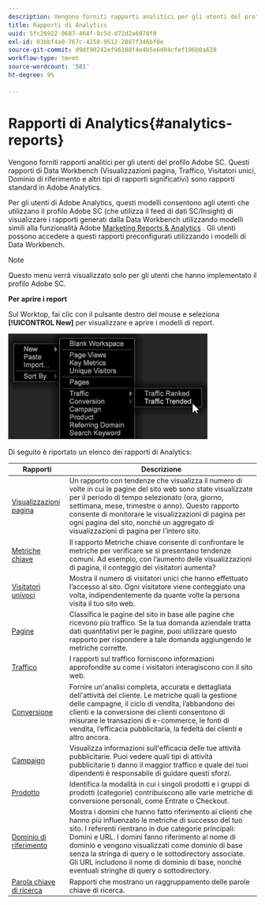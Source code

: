 ```yaml
---
description: Vengono forniti rapporti analitici per gli utenti del profilo Adobe SC. Questi rapporti di Data Workbench (Visualizzazioni pagina, Traffico, Visitatori unici, Dominio di riferimento e altri tipi di rapporti significativi) sono rapporti standard in Adobe Analytics.
title: Rapporti di Analytics
uuid: 5fc26922-0687-464f-8c5d-d72d2a6078f0
exl-id: 03bbf4a0-767c-4258-9512-2887f346bf0e
source-git-commit: d9df90242ef96188f4e4b5e6d04cfef196b0a628
workflow-type: tm+mt
source-wordcount: '581'
ht-degree: 9%

---
```


# Rapporti di Analytics{#analytics-reports}

Vengono forniti rapporti analitici per gli utenti del profilo Adobe SC. Questi rapporti di Data Workbench (Visualizzazioni pagina, Traffico, Visitatori unici, Dominio di riferimento e altri tipi di rapporti significativi) sono rapporti standard in Adobe Analytics.

Per gli utenti di Adobe Analytics, questi modelli consentono agli utenti che utilizzano il profilo Adobe SC (che utilizza il feed di dati SC/Insight) di visualizzare i rapporti generati dalla Data Workbench utilizzando modelli simili alla funzionalità Adobe [Marketing Reports &amp; Analytics](http://www.adobe.com/solutions/digital-analytics/marketing-reports-analytics.html?promoid=KAUCM) . Gli utenti possono accedere a questi rapporti preconfigurati utilizzando i modelli di Data Workbench.

>[!NOTE]
>
>Questo menu verrà visualizzato solo per gli utenti che hanno implementato il profilo Adobe SC.

**Per aprire i report**

Sul Worktop, fai clic con il pulsante destro del mouse e seleziona **[!UICONTROL New]** per visualizzare e aprire i modelli di report.

![](assets/template_reports.png)

Di seguito è riportato un elenco dei rapporti di Analytics:

| Rapporti | Descrizione |
|---|---|
| [Visualizzazioni pagina](https://docs.adobe.com/content/help/en/analytics/components/variables/dimensions-reports/reports-page-views.html) | Un rapporto con tendenze che visualizza il numero di volte in cui le pagine del sito web sono state visualizzate per il periodo di tempo selezionato (ora, giorno, settimana, mese, trimestre o anno). Questo rapporto consente di monitorare le visualizzazioni di pagina per ogni pagina del sito, nonché un aggregato di visualizzazioni di pagina per l’intero sito. |
| [Metriche chiave](https://docs.adobe.com/help/en/analytics/components/variables/dimensions-reports/reports-key-metrics.html) | Il rapporto Metriche chiave consente di confrontare le metriche per verificare se si presentano tendenze comuni. Ad esempio, con l’aumento delle visualizzazioni di pagina, il conteggio dei visitatori aumenta? |
| [Visitatori univoci](https://docs.adobe.com/content/help/it-IT/analytics/components/metrics/unique-visitors.html) | Mostra il numero di visitatori unici che hanno effettuato l’accesso al sito. Ogni visitatore viene conteggiato una volta, indipendentemente da quante volte la persona visita il tuo sito web. |
| [Pagine](https://docs.adobe.com/content/help/en/analytics/components/variables/dimensions-reports/reports-pages.html) | Classifica le pagine del sito in base alle pagine che ricevono più traffico. Se la tua domanda aziendale tratta dati quantitativi per le pagine, puoi utilizzare questo rapporto per rispondere a tale domanda aggiungendo le metriche corrette. |
| [Traffico](https://docs.adobe.com/help/en/analytics/components/variables/dimensions-reports/reports-traffic.html) | I rapporti sul traffico forniscono informazioni approfondite su come i visitatori interagiscono con il sito web. |
| [Conversione](https://docs.adobe.com/content/help/en/analytics/components/variables/dimensions-reports/reports-conversion.html) | Fornire un&#39;analisi completa, accurata e dettagliata dell&#39;attività del cliente. Le metriche quali la gestione delle campagne, il ciclo di vendita, l’abbandono dei clienti e la conversione dei clienti consentono di misurare le transazioni di e-commerce, le fonti di vendita, l’efficacia pubblicitaria, la fedeltà dei clienti e altro ancora. |
| [Campaign](https://docs.adobe.com/content/help/en/analytics/components/variables/dimensions-reports/reports-campaigns.html) | Visualizza informazioni sull&#39;efficacia delle tue attività pubblicitarie. Puoi vedere quali tipi di attività pubblicitarie ti danno il maggior traffico e quale dei tuoi dipendenti è responsabile di guidare questi sforzi. |
| [Prodotto](https://docs.adobe.com/content/help/it-IT/analytics/components/variables/dimensions-reports/reports-products.html) | Identifica la modalità in cui i singoli prodotti e i gruppi di prodotti (categorie) contribuiscono alle varie metriche di conversione personali, come Entrate o Checkout. |
| [Dominio di riferimento](https://docs.adobe.com/content/help/en/analytics/components/variables/dimensions-reports/reports-referring-domains.html) | Mostra i domini che hanno fatto riferimento ai clienti che hanno più influenzato le metriche di successo del tuo sito. I referenti rientrano in due categorie principali: Domini e URL. I domini fanno riferimento al nome di dominio e vengono visualizzati come dominio di base senza la stringa di query o le sottodirectory associate. Gli URL includono il nome di dominio di base, nonché eventuali stringhe di query o sottodirectory. |
| [Parola chiave di ricerca](https://docs.adobe.com/content/help/en/analytics/components/variables/dimensions-reports/reports-search-keywords.html) | Rapporti che mostrano un raggruppamento delle parole chiave di ricerca. |
